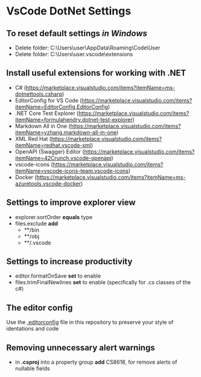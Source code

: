 # VsCode DotNet Settings

## To reset default settings *in Windows*

* Delete folder: C:\Users\user\AppData\Roaming\Code\User
* Delete folder: C:\Users\user\.vscode\extensions

## Install useful extensions for working with .NET

* C# (https://marketplace.visualstudio.com/items?itemName=ms-dotnettools.csharp)
* EditorConfig for VS Code (https://marketplace.visualstudio.com/items?itemName=EditorConfig.EditorConfig)
* .NET Core Test Explorer (https://marketplace.visualstudio.com/items?itemName=formulahendry.dotnet-test-explorer)
* Markdown All in One (https://marketplace.visualstudio.com/items?itemName=yzhang.markdown-all-in-one)
* XML Red Hat (https://marketplace.visualstudio.com/items?itemName=redhat.vscode-xml)
* OpenAPI (Swagger) Editor (https://marketplace.visualstudio.com/items?itemName=42Crunch.vscode-openapi)
* vscode-icons (https://marketplace.visualstudio.com/items?itemName=vscode-icons-team.vscode-icons)
* Docker (https://marketplace.visualstudio.com/items?itemName=ms-azuretools.vscode-docker)

## Settings to improve explorer view

* explorer.sortOrder **equals** type
* files.exclude **add**
  * **/bin
  * **/obj
  * **/.vscode
    
## Settings to increase productivity

* editor.formatOnSave **set** to enable
* files.trimFinalNewlines **set** to enable (specifically for .cs classes of the c#)

## The editor config

Use the [.editorconfig](.editorconfig) file in this repository to preserve your style of identations and code

## Removing unnecessary alert warnings

* in **.csproj** into a property group **add** <NoWarn>CS8618</NoWarn>, for remove alerts of nullable fields

